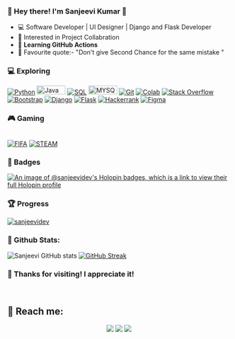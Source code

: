 ### 👋 Hey there! I'm Sanjeevi Kumar 🚀

- 💻 Software Developer | UI Designer | Django and Flask Developer 
- 👯 Interested in Project Collabration
- 🎯 **Learning GitHub Actions**
- 🎉 Favourite quote:- "Don't give Second Chance for the same mistake "

### 💻 Exploring
<p>
    <a href="https://github.com/search?q=user%3ADenverCoder1+is%3Arepo+language%3Apython"><img alt="Python" src="https://img.shields.io/badge/Python%20-%2314354C.svg?logo=python&logoColor=white"></a>
    <a href="https://github.com/search?q=user%3ADenverCoder1+is%3Arepo+language%3Ajava"><img alt="Java" src="https://img.shields.io/badge/Java-ED8B00?style=for-the-badge&logo=openjdk&logoColor=white" height="20px" width="65px"></a>
    <a href="https://github.com/search?q=user%3ADenverCoder1+is%3Arepo+language%3Asql"><img alt="SQL" src="https://img.shields.io/badge/SQL%20-%23025E8C.svg?logo=amazon-dynamodb&logoColor=white"></a>
    <a href="https://github.com/search?q=user%3ADenverCoder1+is%3Arepo+language%3Asql"><img alt="MYSQL" src="https://img.shields.io/badge/MySQL-005C84?style=for-the-badge&logo=mysql&logoColor=white"height="20px" width="65px"></a>
    <a href="#"><img alt="Git" src="https://img.shields.io/badge/Git%20-%23F05033.svg?logo=git&logoColor=white"></a>
    <a href="#"><img alt="Colab" src="https://img.shields.io/badge/Colab-00b56a.svg?logo=google-colab&logoColor=white"></a>
    <a href="#"><img alt="Stack Overflow" src="https://img.shields.io/badge/-Stack%20Overflow-FE7A16?logo=stack-overflow&logoColor=white"></a>
<br/>
    <a href="#"><img alt="Bootstrap" src="https://img.shields.io/badge/Bootstrap-563D7C?style=for-the-badge&logo=bootstrap&logoColor=white"></a>
    <a href="#"><img alt="Django" src="https://img.shields.io/badge/Django-092E20?style=for-the-badge&logo=django&logoColor=white"></a>
    <a href="#"><img alt="Flask" src="https://img.shields.io/badge/Flask-000000?style=for-the-badge&logo=flask&logoColor=white"></a>
    <a href="#"><img alt="Hackerrank" src="https://img.shields.io/badge/-Hackerrank-2EC866?style=for-the-badge&logo=HackerRank&logoColor=white"></a>
    <a href="#"><img alt="Figma" src="https://img.shields.io/badge/Figma-F24E1E?style=for-the-badge&logo=figma&logoColor=white"></a>
    
 ### 🎮 Gaming 
 <br/>
    <a href="#"><img alt="FIFA" src="https://img.shields.io/badge/FIFA-B7312F?style=for-the-badge&logo=fifa&logoColor=white"></a>
    <a href="#"><img alt="STEAM" src="https://img.shields.io/badge/Steam-000000?style=for-the-badge&logo=steam&logoColor=white"></a>

### 📛 Badges
[![An image of @sanjeevidev's Holopin badges, which is a link to view their full Holopin profile](https://holopin.me/sanjeevidev)](https://holopin.io/@sanjeevidev)
### 🏆 Progress
<a href="https://github.com/sanjeevidev?tab=repositories"><img src="https://github-profile-trophy.vercel.app/?username=sanjeevidev&column=8&margin-w=15&margin-h=15" alt="sanjeevidev"></a>
### 🌵 Github Stats:

![Sanjeevi GitHub stats](https://github-readme-stats-sigma-five.vercel.app/api?username=sanjeevidev&theme=darkshow_icons=true) 
[![GitHub Streak](https://streak-stats.demolab.com?user=sanjeevidev&theme=gotham)](https://git.io/streak-stats)
<!--<a href="https://git.io/streak-stats"><img src="https://streak-stats.demolab.com?user=sanjeevidev&theme=gotham" alt="GitHub Streak" /></a>-->

### 👋 Thanks for visiting! I appreciate it!

<br/>

## 🚀 Reach me:

<p align="center">
<a href="https://www.linkedin.com/in/sanjeevi-kumar-9656ba24b"><img src="https://img.shields.io/badge/LinkedIn-0077B5?style=for-the-badge&logo=linkedin&logoColor=white"/></a>
<a href="mailto:sanjeevikumar116@gmail.com"><img src="https://img.shields.io/badge/Gmail-D14836?style=for-the-badge&logo=gmail&logoColor=white"/></a>
<a href="https://instagram.com/crizsanju2004"><img src="https://img.shields.io/badge/Instagram-E4405F?style=for-the-badge&logo=instagram&logoColor=white"/></a>
</p>
